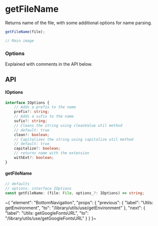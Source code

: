 
# getFileName

Returns name of the file, with some additional options for name parsing.

```ts
getFileName(file);

// Main image
```

### Options

Explained with comments in the API below.

## API

#### IOptions

```ts
interface IOptions {
    // Adds a prefix to the name
    prefix?: string;
    // Adds a sufix to the name
    sufix?: string;
    // Cleans the string using cleanValue util method
    // default: true
    clean?: boolean;
    // Capitalizes the string using capitalize util method
    // default: true
    capitalize?: boolean;
    // returns name with the extension
    withExt?: boolean;
}
```

#### getFileName

```ts
// defaults
// options: interface IOptions
const getFileName: (file: File, options_?: IOptions) => string;
```


~{
  "element": "BottomNavigation",
  "props": {
    "previous": {
      "label": "Utils: getEnvironment",
      "to": "/library/utils/use/getEnvironment"
    },
    "next": {
      "label": "Utils: getGoogleFontsURL",
      "to": "/library/utils/use/getGoogleFontsURL"
    }
  }
}~
